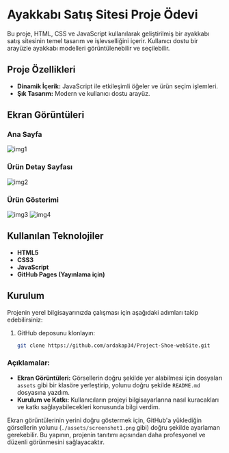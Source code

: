 # Ayakkabı Satış Sitesi Proje Ödevi

Bu proje, HTML, CSS ve JavaScript kullanılarak geliştirilmiş bir ayakkabı satış sitesinin temel tasarım ve işlevselliğini içerir. Kullanıcı dostu bir arayüzle ayakkabı modelleri görüntülenebilir ve seçilebilir.

## Proje Özellikleri
- **Dinamik İçerik:** JavaScript ile etkileşimli öğeler ve ürün seçim işlemleri.
- **Şık Tasarım:** Modern ve kullanıcı dostu arayüz.

## Ekran Görüntüleri

### Ana Sayfa
![img1](https://github.com/user-attachments/assets/d3c4ccb3-f8ac-495c-97f5-b6f8e37694b5)


### Ürün Detay Sayfası
![img2](https://github.com/user-attachments/assets/448d786f-3725-4f05-9434-18b790156bd9)


### Ürün Gösterimi
![img3](https://github.com/user-attachments/assets/e78300dd-f016-416b-a517-23f8824524b1)
![img4](https://github.com/user-attachments/assets/6fbd6bc8-1180-4649-ae5b-dd0cdf91623b)


## Kullanılan Teknolojiler
- **HTML5**
- **CSS3**
- **JavaScript**
- **GitHub Pages (Yayınlama için)**

## Kurulum
Projenin yerel bilgisayarınızda çalışması için aşağıdaki adımları takip edebilirsiniz:

1. GitHub deposunu klonlayın:
   ```bash
   git clone https://github.com/ardakap34/Project-Shoe-webSite.git

   
### Açıklamalar:
- **Ekran Görüntüleri:** Görsellerin doğru şekilde yer alabilmesi için dosyaları `assets` gibi bir klasöre yerleştirip, yolunu doğru şekilde `README.md` dosyasına yazdım.
- **Kurulum ve Katkı:** Kullanıcıların projeyi bilgisayarlarına nasıl kuracakları ve katkı sağlayabilecekleri konusunda bilgi verdim.

Ekran görüntülerinin yerini doğru göstermek için, GitHub'a yüklediğin görsellerin yolunu (`./assets/screenshot1.png` gibi) doğru şekilde ayarlaman gerekebilir. Bu yapının, projenin tanıtımı açısından daha profesyonel ve düzenli görünmesini sağlayacaktır.

